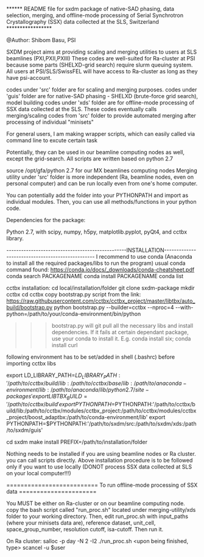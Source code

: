 ****** README file for sxdm package of native-SAD phasing, data selection, merging, and offline-mode processing of Serial Synchrotron Crystallography (SSX) data collected at the SLS, Switzerland *****************

@Author: Shibom Basu, PSI

SXDM project aims at providing scaling and merging utilities to users at SLS beamlines (PXI,PXII,PXIII)
These codes are well-suited for Ra-cluster at PSI because some parts (SHELXD-grid search) require slurm queuing system.
All users at PSI/SLS/SwissFEL will have access to Ra-cluster as long as they have psi-account.

codes under 'src' folder are for scaling and merging purposes.
codes under 'guis' folder are for native-SAD phasing - SHELXD (brute-force grid search), model building
codes under 'xds' folder are for offline-mode processing of SSX data collected at the SLS. These codes eventually calls merging/scaling codes from 'src' folder to provide automated merging after processing of individual "minisets"

For general users, I am making wrapper scripts, which can easily called via command line to excute certain task

Potentially, they can be used in our beamline computing nodes as well, except the grid-search.
All scripts are written based on python 2.7

source /opt/gfa/python 2.7 for our MX beamlines computing nodes
Merging utility under 'src' folder is more independent (Ra, beamline nodes, even on personal computer)
and can be run locally even from one's home computer.

You can potentially add the folder into your PYTHONPATH and import as individual modules.
Then, you can use all methods/functions in your python code.

Dependencies for the package:

Python 2.7, with scipy, numpy, h5py, matplotlib.pyplot, pyQt4, and cctbx library.

-------------------------------------------------INSTALLATION-------------------------------------------------
I recommend to use conda (Anaconda to install all the required packages/libs to run the program)
usual conda command found: https://conda.io/docs/_downloads/conda-cheatsheet.pdf
conda search PACKAGENAME
conda install PACKAGENAME
conda list <Check what is available or installed in your computer>

cctbx installation:
cd local/installation/folder
git clone sxdm-package
mkdir cctbx
cd cctbx
copy bootstrap.py script from the link: https://raw.githubusercontent.com/cctbx/cctbx_project/master/libtbx/auto_build/bootstrap.py
python bootstrap.py --builder=cctbx --nproc=4 --with-python=/path/to/your/conda-environment/bin/python

>>>bootstrap.py will git pull all the necessary libs and install dependencies. If it fails at certain dependant package, use your conda to install it.
>>>E.g. conda install six; conda install curl 

following environment has to be set/added in shell (.bashrc) before importing cctbx libs

export LD_LIBRARY_PATH=$LD_LIBRARY_PATH:'/path/to/cctbx/build/lib:/path/to/cctbx/base/lib:/path/to/anaconda-environment/lib:/path/to/anaconda/lib/python2.7/site-packages'
export LIBTBX_BUILD='/path/to/cctbx/build'
export PYTHONPATH=$PYTHONPATH:'/path/to/cctbx/build/lib:/path/to/cctbx/modules/cctbx_project:/path/to/cctbx/modules/cctbx_project/boost_adaptbx:/path/to/conda-environment/lib'
export PYTHONPATH=$PYTHONPATH:'/path/to/sxdm/src:/path/to/sxdm/xds:/path/to/sxdm/guis'

cd sxdm
make install PREFIX=/path/to/installation/folder

Nothing needs to be installed if you are using beamline nodes or Ra cluster. you can call scripts directly.
Above installation procedure is to be followed only if you want to use locally (DONOT process SSX data collected at SLS on your local computer!!!)

========================== To run offline-mode processing of SSX data ======================

You MUST be either on Ra-cluster or on our beamline computing node.
copy the bash script called "run_proc.sh" located under merging-utility/xds folder to your working directory.
Then, edit run_proc.sh with input_paths (where your minisets data are), reference dataset, unit_cell, space_group_number, resolution cutoff, isa-cutoff. Then run it.

On Ra cluster:
<allocate computing nodes>
salloc -p day -N 2 -I2
<Run the script>
./run_proc.sh
<upon being finished, type>
scancel -u $user
